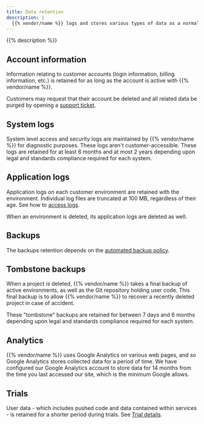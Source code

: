 ```yaml
---
title: Data retention
description: |
  {{% vendor/name %}} logs and stores various types of data as a normal part of its business. This information is only retained as needed to perform relevant business functions. Retention periods vary depending on the type of data stored. If a legal obligation, law enforcement request, or ongoing business need so requires, data may be retained after the original purpose for which it was collected ceases to exist.
---
```


{{% description %}}

## Account information

Information relating to customer accounts (login information, billing information, etc.) is retained for as long as the account is active with {{% vendor/name %}}.

Customers may request that their account be deleted and all related data be purged by opening a [support ticket](/learn/overview/get-support).

## System logs

System level access and security logs are maintained by {{% vendor/name %}} for diagnostic purposes.
These logs aren't customer-accessible.
These logs are retained for at least 6 months and at most 2 years depending upon legal and standards compliance required for each system.

## Application logs

Application logs on each customer environment are retained with the environment.
Individual log files are truncated at 100 MB, regardless of their age.
See how to [access logs](../increase-observability/logs/access-logs.md).

When an environment is deleted, its application logs are deleted as well.

## Backups

The backups retention depends on the [automated backup policy](../environments/backup.md#automated-backups).

## Tombstone backups

When a project is deleted, {{% vendor/name %}} takes a final backup of active environments, as well as the Git repository holding user code.
This final backup is to allow {{% vendor/name %}} to recover a recently deleted project in case of accident.

These "tombstone" backups are retained for between 7 days and 6 months depending upon legal and standards compliance required for each system.

## Analytics

{{% vendor/name %}} uses Google Analytics on various web pages, and so Google Analytics stores collected data for a period of time.
We have configured our Google Analytics account to store data for 14 months from the time you last accessed our site, which is the minimum Google allows.

## Trials

User data - which includes pushed code and data contained within services - is retained for a shorter period during trials.
See [Trial details](/glossary#trial).
